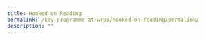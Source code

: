 ```yaml
---
title: Hooked on Reading
permalink: /key-programme-at-wrps/hooked-on-reading/permalink/
description: ""
---
```

